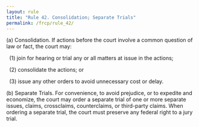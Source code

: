 ```yaml
---
layout: rule
title: "Rule 42. Consolidation; Separate Trials"
permalink: /frcp/rule_42/
---
```


(a) Consolidation. If actions before the court involve a common question of law or fact, the court may:


&nbsp;&nbsp;(1) join for hearing or trial any or all matters at issue in the actions;


&nbsp;&nbsp;(2) consolidate the actions; or


&nbsp;&nbsp;(3) issue any other orders to avoid unnecessary cost or delay.


(b) Separate Trials. For convenience, to avoid prejudice, or to expedite and economize, the court may order a separate trial of one or more separate issues, claims, crossclaims, counterclaims, or third-party claims. When ordering a separate trial, the court must preserve any federal right to a jury trial.